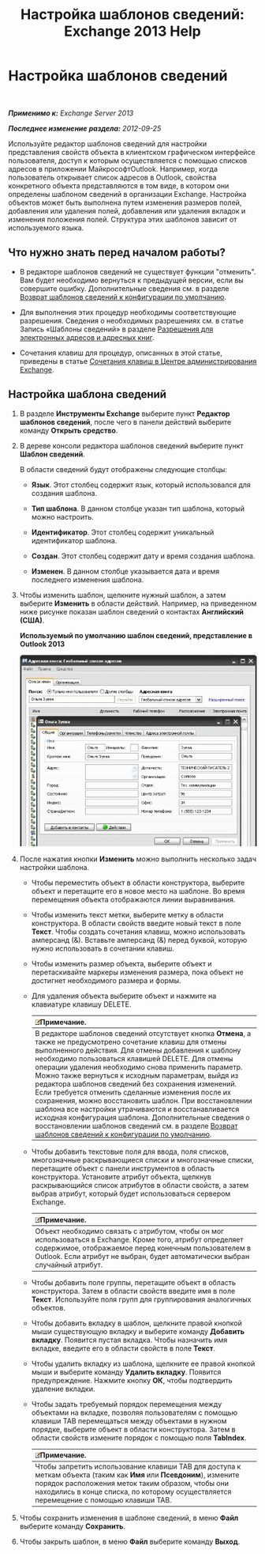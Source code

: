 ﻿---
title: 'Настройка шаблонов сведений: Exchange 2013 Help'
TOCTitle: Настройка шаблонов сведений
ms:assetid: b4beeedd-e46f-442e-844a-e8575f95dca0
ms:mtpsurl: https://technet.microsoft.com/ru-ru/library/ms.exch.toolbox.detailstemplate(v=EXCHG.150)
ms:contentKeyID: 50488942
ms.date: 04/30/2018
mtps_version: v=EXCHG.150
ms.translationtype: HT
---

# Настройка шаблонов сведений

 

_**Применимо к:** Exchange Server 2013_

_**Последнее изменение раздела:** 2012-09-25_

Используйте редактор шаблонов сведений для настройки представления свойств объекта в клиентском графическом интерфейсе пользователя, доступ к которым осуществляется с помощью списков адресов в приложении МайкрософтOutlook. Например, когда пользователь открывает список адресов в Outlook, свойства конкретного объекта представляются в том виде, в котором они определены шаблоном сведений в организации Exchange. Настройка объектов может быть выполнена путем изменения размеров полей, добавления или удаления полей, добавления или удаления вкладок и изменения положения полей. Структура этих шаблонов зависит от используемого языка.

## Что нужно знать перед началом работы?

  - В редакторе шаблонов сведений не существует функции "отменить". Вам будет необходимо вернуться к предыдущей версии, если вы совершите ошибку. Дополнительные сведения см. в разделе [Возврат шаблонов сведений к конфигурации по умолчанию](restore-a-details-template-to-the-default-configuration-exchange-2013-help.md).

  - Для выполнения этих процедур необходимы соответствующие разрешения. Сведения о необходимых разрешениях см. в статье Запись «Шаблоны сведений» в разделе [Разрешения для электронных адресов и адресных книг](email-address-and-address-book-permissions-exchange-2013-help.md).

  - Сочетания клавиш для процедур, описанных в этой статье, приведены в статье [Сочетания клавиш в Центре администрирования Exchange](keyboard-shortcuts-in-the-exchange-admin-center-exchange-online-protection-help.md).

## Настройка шаблона сведений

1.  В разделе **Инструменты Exchange** выберите пункт **‏Редактор шаблонов сведений**, после чего в панели действий выберите команду **Открыть средство**.

2.  В дереве консоли редактора шаблонов сведений выберите пункт **Шаблон сведений**.
    
    В области сведений будут отображены следующие столбцы:
    
      - **Язык**. Этот столбец содержит язык, который использовался для создания шаблона.
    
      - **Тип шаблона**. В данном столбце указан тип шаблона, который можно настроить.
    
      - **Идентификатор**. Этот столбец содержит уникальный идентификатор шаблона.
    
      - **Создан**. Этот столбец содержит дату и время создания шаблона.
    
      - **Изменен**. В данном столбце указывается дата и время последнего изменения шаблона.

3.  Чтобы изменить шаблон, щелкните нужный шаблон, а затем выберите **Изменить** в области действий. Например, на приведенном ниже рисунке показан шаблон сведений о контактах **Английский (США)**.
    
    **Используемый по умолчанию шаблон сведений, представление в Outlook 2013**
    
    ![Шаблон сведений по умолчанию в Outlook 2007](images/JJ556601.a0af8aca-663d-4702-ab2f-9a342f481cdf(EXCHG.150).gif "Шаблон сведений по умолчанию в Outlook 2007")  

4.  После нажатия кнопки **Изменить** можно выполнить несколько задач настройки шаблона.
    
      - Чтобы переместить объект в области конструктора, выберите объект и перетащите его в новое место на шаблоне. Во время перемещения объекта отображаются линии выравнивания.
    
      - Чтобы изменить текст метки, выберите метку в области конструктора. В области свойств введите новый текст в поле **Текст**. Чтобы создать сочетания клавиш, можно использовать амперсанд (&). Вставьте амперсанд (&) перед буквой, которую нужно использовать в сочетании клавиш.
    
      - Чтобы изменить размер объекта, выберите объект и перетаскивайте маркеры изменения размера, пока объект не достигнет необходимого размера и формы.
    
      - Для удаления объекта выберите объект и нажмите на клавиатуре клавишу DELETE.
        
        <table>
        <thead>
        <tr class="header">
        <th><img src="images/JJ126620.note(EXCHG.150).gif" title="Примечание" alt="Примечание" />Примечание.</th>
        </tr>
        </thead>
        <tbody>
        <tr class="odd">
        <td>В редакторе шаблонов сведений отсутствует кнопка <strong>Отмена</strong>, а также не предусмотрено сочетание клавиш для отмены выполненного действия. Для отмены добавления к шаблону необходимо пользоваться клавишей DELETE. Для отмены операции удаления необходимо снова применить параметр. Можно также вернуться к исходным параметрам, выйдя из редактора шаблонов сведений без сохранения изменений. Если требуется отменить сделанные изменения после их сохранения, можно восстановить шаблон. При восстановлении шаблона все настройки утрачиваются и восстанавливается исходная конфигурация шаблона. Дополнительные сведения о восстановлении шаблонов сведений см. в разделе <a href="restore-a-details-template-to-the-default-configuration-exchange-2013-help.md">Возврат шаблонов сведений к конфигурации по умолчанию</a>.</td>
        </tr>
        </tbody>
        </table>
    
      - Чтобы добавить текстовые поля для ввода, поля списков, многозначные раскрывающиеся списки и многозначные списки, перетащите объект с панели инструментов в область конструктора. Установите атрибут объекта, щелкнув раскрывающийся список атрибутов в области свойств, а затем выбрав атрибут, который будет использоваться сервером Exchange.
        
        <table>
        <thead>
        <tr class="header">
        <th><img src="images/JJ126620.note(EXCHG.150).gif" title="Примечание" alt="Примечание" />Примечание.</th>
        </tr>
        </thead>
        <tbody>
        <tr class="odd">
        <td>Объект необходимо связать с атрибутом, чтобы он мог использоваться в Exchange. Кроме того, атрибут определяет содержимое, отображаемое перед конечным пользователем в Outlook. Если атрибут не выбран, будет автоматически выбран случайный атрибут.</td>
        </tr>
        </tbody>
        </table>
    
      - Чтобы добавить поле группы, перетащите объект в область конструктора. Затем в области свойств введите имя в поле **Текст**. Используйте поля групп для группирования аналогичных объектов.
    
      - Чтобы добавить вкладку в шаблон, щелкните правой кнопкой мыши существующую вкладку и выберите команду **Добавить вкладку**. Появится пустая вкладка. Чтобы назначить имя вкладке, введите его в области свойств в поле **Текст**.
    
      - Чтобы удалить вкладку из шаблона, щелкните ее правой кнопкой мыши и выберите команду **Удалить вкладку**. Появится предупреждение. Нажмите кнопку **ОК**, чтобы подтвердить удаление вкладки.
    
      - Чтобы задать требуемый порядок перемещения между объектами на вкладке, позволяя пользователям с помощью клавиши TAB перемещаться между объектами в нужном порядке, выберите объект в области конструктора. Затем в области свойств измените порядок с помощью поля **TabIndex**.
        
        <table>
        <thead>
        <tr class="header">
        <th><img src="images/JJ126620.note(EXCHG.150).gif" title="Примечание" alt="Примечание" />Примечание.</th>
        </tr>
        </thead>
        <tbody>
        <tr class="odd">
        <td>Чтобы запретить использование клавиши TAB для доступа к меткам объекта (таким как <strong>Имя</strong> или <strong>Псевдоним</strong>), измените порядок расположения меток таким образом, чтобы они находились в конце списка, по которому осуществляется перемещение с помощью клавиши TAB.</td>
        </tr>
        </tbody>
        </table>


5.  Чтобы сохранить изменения в шаблоне сведений, в меню **Файл** выберите команду **Сохранить**.

6.  Чтобы закрыть шаблон, в меню **Файл** выберите команду **Выход**.

